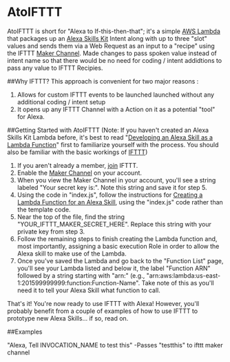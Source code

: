 # AtoIFTTT

AtoIFTTT is short for "Alexa to If-this-then-that"; it's a simple [AWS Lambda] that packages up an [Alexa Skills Kit] Intent along with up to three "slot" values and sends them via a Web Request as an input to a "recipe" using the IFTTT [Maker Channel]. Made changes to pass spoken value instead of intent name so that there would be no need for coding / intent addidtions to pass any value to IFTTT Recipies.

##Why IFTTT?
This approach is convenient for two major reasons :

1. Allows for custom IFTTT events to be launched launched without any additional coding / intent setup
2. It opens up any IFTTT Channel with a Action on it as a potential "tool" for Alexa. 

##Getting Started with AtoIFTTT
(Note: If you haven't created an Alexa Skills Kit Lambda before, it's best to read "[Developing an Alexa Skill as a Lambda Function]" first to familiarize yourself with the process. You should also be familiar with the basic workings of [IFTTT])

1. If you aren't already a member, [join] IFTTT.
2. Enable the [Maker Channel] on your account.
3. When you view the Maker Channel in your account, you'll see a string labeled "Your secret key is:".  Note this string and save it for step 5.
4. Using the code in "index.js", follow the instructions for [Creating a Lambda Function for an Alexa Skill], using the "index.js" code rather than the template code.
5. Near the top of the file, find the string "YOUR_IFTTT_MAKER_SECRET_HERE". Replace this string with your private key from step 3.
6. Follow the remaining steps to finish creating the Lambda function and, most importantly, assigning a basic execution Role in order to allow the Alexa skill to make use of the Lambda.
7. Once you've saved the Lambda and go back to the "Function List" page, you'll see your Lambda listed and below it, the label "Function ARN" followed by a string starting with "arn:" (e.g., "arn:aws:lambda:us-east-1:201599999999:function:Function-Name".  Take note of this as you'll need it to tell your Alexa Skill what function to call.

That's it!  You're now ready to use IFTTT with Alexa! However, you'll probably benefit from a couple of examples of how to use IFTTT to prototype new Alexa Skills... if so, read on.

##Examples

"Alexa, Tell INVOCATION_NAME to test this"
    -Passes "testthis" to ifttt maker channel
    
[join]:https://ifttt.com/join
[AWS Lambda]:http://aws.amazon.com/lambda
[Alexa Skills Kit]:https://developer.amazon.com/public/solutions/alexa/alexa-skills-kit
[Maker Channel]:https://ifttt.com/maker
[Developing an Alexa Skill as a Lambda Function]:https://developer.amazon.com/public/solutions/alexa/alexa-skills-kit/docs/developing-an-alexa-skill-as-a-lambda-function
[IFTTT]:https://www.ifttt.com
[Creating a Lambda Function for an Alexa Skill]:https://developer.amazon.com/public/solutions/alexa/alexa-skills-kit/docs/developing-an-alexa-skill-as-a-lambda-function#Creating%20a%20Lambda%20Function%20for%20an%20Alexa%20Skill
[Phone Call Channel]:https://ifttt.com/phone_call
[SMS Channel]:https://ifttt.com/sms
[Alexa "FindMyPhoneIntent"]:https://ifttt.com/recipes/304080-alexa-findmyphoneintent
[Alexa "TextIntent"]:https://ifttt.com/recipes/304081-alexa-textintent
[Testing a Lambda Function with an Echo]:https://developer.amazon.com/public/solutions/alexa/alexa-skills-kit/docs/developing-an-alexa-skill-as-a-lambda-function#Testing%20a%20Lambda%20Function%20with%20an%20Echo

